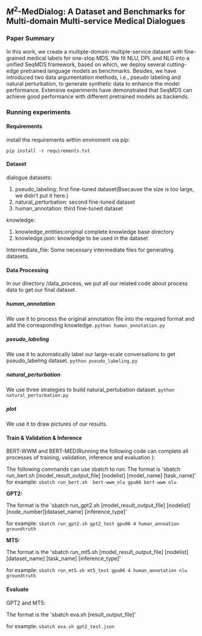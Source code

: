 ## $M^2$-MedDialog: A Dataset and Benchmarks for Multi-domain Multi-service Medical Dialogues
### Paper Summary 
In this work, we create a multiple-domain multiple-service dataset with fine-grained medical labels for one-stop MDS.
We fit NLU, DPL and NLG into a unified SeqMDS framework, based on which, we deploy several cutting-edge pretrained language models as benchmarks.
Besides, we have introduced two data argumentation methods, i.e., pseudo labeling and natural perturbation, to generate synthetic data to enhance the model performance.
Extensive experiments have demonstrated that SeqMDS can achieve good performance with different pretrained models as backends.

### Running experiments
#### Requirements
install the requirements within enviroment via pip:

`pip install -r requirements.txt`

#### Dataset

dialogue datasets:
1) pseudo_labeling: first fine-tuned dataset(Bsecause the size is too large, we didn't put it here.)
2) natural_perturbation: second fine-tuned dataset
3) human_annotation: third fine-tuned dataset

knowledge:
1) knowledge_entities:original complete knowledge base directory
2) knowledge.json: knowledge to be used in the dataset

Intermediate_file:
Some necessary intermediate files for generating datasets.
#### Data Processing
In our directory /data_process, we put all our related code about process data to get our final dataset.

##### human_annotation
We use it to process the original annotation file into the required format and add the corresponding knowledge.
`python human_annotation.py`

##### pseudo_labeling
We use it to automatically label our large-scale conversations to get pseudo_labeling dataset.
`python pseudo_labeling.py`

##### natural_perturbation
We use three strategies to build natural_pertubation dataset.
`python natural_perturbation.py`

##### plot
We use it to draw pictures of our results.


#### Train & Validation & Inference

BERT-WWM and BERT-MED(Running the following code can complete all processes of training, validation, inference and evaluation ):

The following commands can use sbatch to run:
The format is 'sbatch run_bert.sh [model_result_output_file] [nodelist] [model_name] [task_name]' for example:
`sbatch run_bert.sh  bert-wwm_nlu gpu06 bert-wwm nlu`

**GPT2:**

The format is the 'sbatch run_gpt2.sh [model_result_output_file] [nodelist] [node_number][dataset_name] [inference_type]'

for example:
`sbatch run_gpt2.sh gpt2_test gpu06 4 human_annoation groundtruth`

**MT5:**

The format is the 'sbatch run_mt5.sh [model_result_output_file] [nodelist] [dataset_name] [task_name] [inference_type]'

for example:
`sbatch run_mt5.sh mt5_test gpu06 4 human_annotation nlu groundtruth`


#### Evaluate
GPT2 and MT5:

The format is the 'sbatch eva.sh [result_output_file]'

for example:
`sbatch eva.sh gpt2_test.json`

